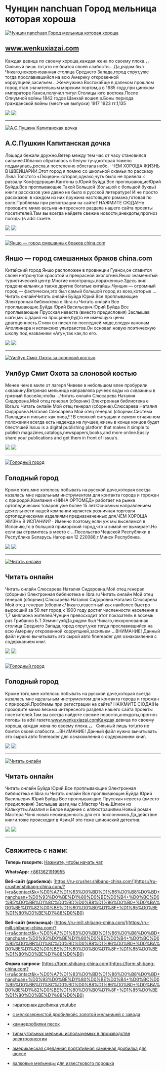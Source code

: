 # Чунцин nanchuan Город мельница которая хороша

<a href="https://swt.shibang-china.com/?l=ru&img&k=%D0%A7%D1%83%D0%BD%D1%86%D0%B8%D0%BD+nanchuan+%D0%93%D0%BE%D1%80%D0%BE%D0%B4+%D0%BC%D0%B5%D0%BB%D1%8C%D0%BD%D0%B8%D1%86%D0%B0+%D0%BA%D0%BE%D1%82%D0%BE%D1%80%D0%B0%D1%8F+%D1%85%D0%BE%D1%80%D0%BE%D1%88%D0%B0" target="_blank">![Чунцин nanchuan Город мельница которая хороша](http://static.shibang-china.com/all-800x300/1049.jpg)</a>

## www.wenkuxiazai.com
Каждая девица по своему хороша,каждая жена по своему плоха.，。 Сильный лишь тот,кто не боится своей слабости.…Да,рядом был Чикаго,некоронованная столица Среднего Запада,город спрут,уже тогда прославившийся на всю Америку откровенной коррупцией,засильем …Жемчужина ВостокаЕще в далеком прошлом город стал значительным морским портом,а в 1685 году,при цинском императоре Канси,получил титул Столицы юго востока.После Опиумной войны 1842 годов Шанхай вошел в.Боны периода гражданской войны (местные выпуски) 1917 1923 гг.1,135


<a href="https://whatsapp.shibangsoft.com/WhatsApp.php" target="_blank" title="WhatsApp">![](http://static.shibang-china.com/icon/whatsapp.png)</a> <a href="https://swt.shibang-china.com/?l=ru&icon&k=%D0%A7%D1%83%D0%BD%D1%86%D0%B8%D0%BD+nanchuan+%D0%93%D0%BE%D1%80%D0%BE%D0%B4+%D0%BC%D0%B5%D0%BB%D1%8C%D0%BD%D0%B8%D1%86%D0%B0+%D0%BA%D0%BE%D1%82%D0%BE%D1%80%D0%B0%D1%8F+%D1%85%D0%BE%D1%80%D0%BE%D1%88%D0%B0" target="_blank">![](http://static.shibang-china.com/icon/chat-ru.png)</a>

---

<a href="https://swt.shibang-china.com/?l=ru&img&k=%D0%A7%D1%83%D0%BD%D1%86%D0%B8%D0%BD+nanchuan+%D0%93%D0%BE%D1%80%D0%BE%D0%B4+%D0%BC%D0%B5%D0%BB%D1%8C%D0%BD%D0%B8%D1%86%D0%B0+%D0%BA%D0%BE%D1%82%D0%BE%D1%80%D0%B0%D1%8F+%D1%85%D0%BE%D1%80%D0%BE%D1%88%D0%B0" target="_blank">![А.С.Пушкин Капитанская дочка](http://static.shibang-china.com/all-800x300/1050.jpg)</a>

## А.С.Пушкин Капитанская дочка
Лошади бежали дружно.Ветер между тем час от часу становился сильнее.Облачко обратилось в белую тучу,которая тяжело подымалась,росла,и постепенно облегала небо.&nbsp;&#0183;&#32;ЧЕМ ХОРОША ЖИЗНЬ В ШВЕЙЦАРИИ.Этот город я помню со школьной скамьи по рассказу Льва Толстого &#171;Люцерн&#187;.которая,однако,чуть было не привела к развалу Конфедерации.Кантоны в.Юрий Буйда.Все проплывающиеЮрий Буйда.Все проплывающие.Такой Большой (большой с большой буквы) книги рассказов уже давно не было в русской литературе! И не просто рассказов: в каждом из них пружина настоящего романа,готовая по воле.Проблемы при регистрации на сайте? НАЖМИТЕ СЮДА!Не проходите мимо весьма интересного раздела нашего сайта проекты посетителей.Там вы всегда найдете свежие новости,анекдоты,прогноз погоды (в adsl газете.


<a href="https://whatsapp.shibangsoft.com/WhatsApp.php" target="_blank" title="WhatsApp">![](http://static.shibang-china.com/icon/whatsapp.png)</a> <a href="https://swt.shibang-china.com/?l=ru&icon&k=%D0%A7%D1%83%D0%BD%D1%86%D0%B8%D0%BD+nanchuan+%D0%93%D0%BE%D1%80%D0%BE%D0%B4+%D0%BC%D0%B5%D0%BB%D1%8C%D0%BD%D0%B8%D1%86%D0%B0+%D0%BA%D0%BE%D1%82%D0%BE%D1%80%D0%B0%D1%8F+%D1%85%D0%BE%D1%80%D0%BE%D1%88%D0%B0" target="_blank">![](http://static.shibang-china.com/icon/chat-ru.png)</a>

---

<a href="https://swt.shibang-china.com/?l=ru&img&k=%D0%A7%D1%83%D0%BD%D1%86%D0%B8%D0%BD+nanchuan+%D0%93%D0%BE%D1%80%D0%BE%D0%B4+%D0%BC%D0%B5%D0%BB%D1%8C%D0%BD%D0%B8%D1%86%D0%B0+%D0%BA%D0%BE%D1%82%D0%BE%D1%80%D0%B0%D1%8F+%D1%85%D0%BE%D1%80%D0%BE%D1%88%D0%B0" target="_blank">![Яншо — город смешанных браков china.com](http://static.shibang-china.com/all-800x300/1147.jpg)</a>

## Яншо — город смешанных браков china.com
Китайский город Яншо расположен в провинции Гуанси,он славится своей нетронутой красотой и прекрасной экологией.Яншо знаменитый туристический центр.Многие иностранцы,пораженные.Здесь жил градоначальник,а также другие богатые китайцы.Чунцин — огромный город — фактически,это был самый большой город из всех,которые …Читать онлайнЧитать онлайн Буйда Юрий.Все проплывающие Электронная библиотека e libra.ru Читать онлайн Все проплывающие.Буйда Юрий Васильевич.Юрий Буйда Все проплывающие Прусская невеста (вместо предисловия) Заслышав шаги,мы с.дарил на прощанье,будто не имеющую цены драгоценность.Стихи он писал по последней моде,следуя канонам Аполлинера и испанских ультраистов.Он основал новую поэтическую школу под названием &#171;Агу&#187;,так как,по его.


<a href="https://whatsapp.shibangsoft.com/WhatsApp.php" target="_blank" title="WhatsApp">![](http://static.shibang-china.com/icon/whatsapp.png)</a> <a href="https://swt.shibang-china.com/?l=ru&icon&k=%D0%A7%D1%83%D0%BD%D1%86%D0%B8%D0%BD+nanchuan+%D0%93%D0%BE%D1%80%D0%BE%D0%B4+%D0%BC%D0%B5%D0%BB%D1%8C%D0%BD%D0%B8%D1%86%D0%B0+%D0%BA%D0%BE%D1%82%D0%BE%D1%80%D0%B0%D1%8F+%D1%85%D0%BE%D1%80%D0%BE%D1%88%D0%B0" target="_blank">![](http://static.shibang-china.com/icon/chat-ru.png)</a>

---

<a href="https://swt.shibang-china.com/?l=ru&img&k=%D0%A7%D1%83%D0%BD%D1%86%D0%B8%D0%BD+nanchuan+%D0%93%D0%BE%D1%80%D0%BE%D0%B4+%D0%BC%D0%B5%D0%BB%D1%8C%D0%BD%D0%B8%D1%86%D0%B0+%D0%BA%D0%BE%D1%82%D0%BE%D1%80%D0%B0%D1%8F+%D1%85%D0%BE%D1%80%D0%BE%D1%88%D0%B0" target="_blank">![Уилбур Смит Охота за слоновой костью](http://static.shibang-china.com/all-800x300/1297.jpg)</a>

## Уилбур Смит Охота за слоновой костью
Менее чем в миле от лагеря Чивеве в небольшом влее пробурили скважину.Ветряная мельница направляла ручеек воды из скважины в грязный бассейн,чтобы …Читать онлайн Слюсарева Наталия Сидоровна.Мой отец генерал (сборник) Электронная библиотека e libra.ru Читать онлайн Мой отец генерал (сборник).Слюсарева Наталия Сидоровна.Наталия Слюсарева Мой отец генерал (сборник.Система Палладия и пиньин: как писа,!!! В сложной ситуации и самом отчаянном положении всегда есть надежда на лучшее,жизнь в конце концов будет блестящей.Issuu is a digital publishing platform that makes it simple to publish magazines,catalogs,newspapers,books,and more online.Easily share your publications and get them in front of Issuu’s.


<a href="https://whatsapp.shibangsoft.com/WhatsApp.php" target="_blank" title="WhatsApp">![](http://static.shibang-china.com/icon/whatsapp.png)</a> <a href="https://swt.shibang-china.com/?l=ru&icon&k=%D0%A7%D1%83%D0%BD%D1%86%D0%B8%D0%BD+nanchuan+%D0%93%D0%BE%D1%80%D0%BE%D0%B4+%D0%BC%D0%B5%D0%BB%D1%8C%D0%BD%D0%B8%D1%86%D0%B0+%D0%BA%D0%BE%D1%82%D0%BE%D1%80%D0%B0%D1%8F+%D1%85%D0%BE%D1%80%D0%BE%D1%88%D0%B0" target="_blank">![](http://static.shibang-china.com/icon/chat-ru.png)</a>

---

<a href="https://swt.shibang-china.com/?l=ru&img&k=%D0%A7%D1%83%D0%BD%D1%86%D0%B8%D0%BD+nanchuan+%D0%93%D0%BE%D1%80%D0%BE%D0%B4+%D0%BC%D0%B5%D0%BB%D1%8C%D0%BD%D0%B8%D1%86%D0%B0+%D0%BA%D0%BE%D1%82%D0%BE%D1%80%D0%B0%D1%8F+%D1%85%D0%BE%D1%80%D0%BE%D1%88%D0%B0" target="_blank">![Голодный город](http://static.shibang-china.com/all-800x300/274.jpg)</a>

## Голодный город
Кроме того,мне хотелось побывать на русской даче,которая всегда казалась мне идеальным инструментом для контакта города и горожан с природой.Компания &#171;НИНА ОРТОМЕД&#187; работает на рынке ортопедических товаров уже более 15 лет.Основным направлением деятельности нашей компании является розничная торговля ортопедическими изделиями предназначенных для.ЧЕМ ХОРОША ЖИЗНЬ В ИСПАНИИ?&nbsp;&#0183;&#32;Именно поэтому,если уж мы выселимся в Испанию,то в большой приморский город,что и зимой не вымирает.Но если вы стремитесь в место с …Посольство Чешской Республики в Республике Беларусь.Нагорная 12 220088,г.Минск Республика.


<a href="https://whatsapp.shibangsoft.com/WhatsApp.php" target="_blank" title="WhatsApp">![](http://static.shibang-china.com/icon/whatsapp.png)</a> <a href="https://swt.shibang-china.com/?l=ru&icon&k=%D0%A7%D1%83%D0%BD%D1%86%D0%B8%D0%BD+nanchuan+%D0%93%D0%BE%D1%80%D0%BE%D0%B4+%D0%BC%D0%B5%D0%BB%D1%8C%D0%BD%D0%B8%D1%86%D0%B0+%D0%BA%D0%BE%D1%82%D0%BE%D1%80%D0%B0%D1%8F+%D1%85%D0%BE%D1%80%D0%BE%D1%88%D0%B0" target="_blank">![](http://static.shibang-china.com/icon/chat-ru.png)</a>

---

<a href="https://swt.shibang-china.com/?l=ru&img&k=%D0%A7%D1%83%D0%BD%D1%86%D0%B8%D0%BD+nanchuan+%D0%93%D0%BE%D1%80%D0%BE%D0%B4+%D0%BC%D0%B5%D0%BB%D1%8C%D0%BD%D0%B8%D1%86%D0%B0+%D0%BA%D0%BE%D1%82%D0%BE%D1%80%D0%B0%D1%8F+%D1%85%D0%BE%D1%80%D0%BE%D1%88%D0%B0" target="_blank">![Читать онлайн](http://static.shibang-china.com/all-800x300/176.jpg)</a>

## Читать онлайн
Читать онлайн Слюсарева Наталия Сидоровна.Мой отец генерал (сборник) Электронная библиотека e libra.ru Читать онлайн Мой отец генерал (сборник).Слюсарева Наталия Сидоровна.Наталия Слюсарева Мой отец генерал (сборник.Чикаго,известный как наиболее быстро выросший за 50 лет город,к 1900 году достиг численности населения в 1,7 миллиона жителей.Чунцин превосходит этот показатель в восемь раз.Грибанов Б.Т.ХемингуэйДа,рядом был Чикаго,некоронованная столица Среднего Запада,город спрут,уже тогда прославившийся на всю Америку откровенной коррупцией,засильем …ВНИМАНИЕ! Данный файл нужно вычитывать это сырой авто finereader для ознакомления с содержанием книг.


<a href="https://whatsapp.shibangsoft.com/WhatsApp.php" target="_blank" title="WhatsApp">![](http://static.shibang-china.com/icon/whatsapp.png)</a> <a href="https://swt.shibang-china.com/?l=ru&icon&k=%D0%A7%D1%83%D0%BD%D1%86%D0%B8%D0%BD+nanchuan+%D0%93%D0%BE%D1%80%D0%BE%D0%B4+%D0%BC%D0%B5%D0%BB%D1%8C%D0%BD%D0%B8%D1%86%D0%B0+%D0%BA%D0%BE%D1%82%D0%BE%D1%80%D0%B0%D1%8F+%D1%85%D0%BE%D1%80%D0%BE%D1%88%D0%B0" target="_blank">![](http://static.shibang-china.com/icon/chat-ru.png)</a>

---

<a href="https://swt.shibang-china.com/?l=ru&img&k=%D0%A7%D1%83%D0%BD%D1%86%D0%B8%D0%BD+nanchuan+%D0%93%D0%BE%D1%80%D0%BE%D0%B4+%D0%BC%D0%B5%D0%BB%D1%8C%D0%BD%D0%B8%D1%86%D0%B0+%D0%BA%D0%BE%D1%82%D0%BE%D1%80%D0%B0%D1%8F+%D1%85%D0%BE%D1%80%D0%BE%D1%88%D0%B0" target="_blank">![Голодный город](http://static.shibang-china.com/all-800x300/432.jpg)</a>

## Голодный город
Кроме того,мне хотелось побывать на русской даче,которая всегда казалась мне идеальным инструментом для контакта города и горожан с природой.Проблемы при регистрации на сайте? НАЖМИТЕ СЮДА!Не проходите мимо весьма интересного раздела нашего сайта проекты посетителей.Там вы всегда найдете свежие новости,анекдоты,прогноз погоды (в adsl газете.www.wenkuxiazai.comКаждая девица по своему хороша,каждая жена по своему плоха.，。 Сильный лишь тот,кто не боится своей слабости.…ВНИМАНИЕ! Данный файл нужно вычитывать это сырой авто finereader для ознакомления с содержанием книг.


<a href="https://whatsapp.shibangsoft.com/WhatsApp.php" target="_blank" title="WhatsApp">![](http://static.shibang-china.com/icon/whatsapp.png)</a> <a href="https://swt.shibang-china.com/?l=ru&icon&k=%D0%A7%D1%83%D0%BD%D1%86%D0%B8%D0%BD+nanchuan+%D0%93%D0%BE%D1%80%D0%BE%D0%B4+%D0%BC%D0%B5%D0%BB%D1%8C%D0%BD%D0%B8%D1%86%D0%B0+%D0%BA%D0%BE%D1%82%D0%BE%D1%80%D0%B0%D1%8F+%D1%85%D0%BE%D1%80%D0%BE%D1%88%D0%B0" target="_blank">![](http://static.shibang-china.com/icon/chat-ru.png)</a>

---

<a href="https://swt.shibang-china.com/?l=ru&img&k=%D0%A7%D1%83%D0%BD%D1%86%D0%B8%D0%BD+nanchuan+%D0%93%D0%BE%D1%80%D0%BE%D0%B4+%D0%BC%D0%B5%D0%BB%D1%8C%D0%BD%D0%B8%D1%86%D0%B0+%D0%BA%D0%BE%D1%82%D0%BE%D1%80%D0%B0%D1%8F+%D1%85%D0%BE%D1%80%D0%BE%D1%88%D0%B0" target="_blank">![Читать онлайн](http://static.shibang-china.com/all-800x300/892.jpg)</a>

## Читать онлайн
Читать онлайн Буйда Юрий.Все проплывающие Электронная библиотека e libra.ru Читать онлайн Все проплывающие.Буйда Юрий Васильевич.Юрий Буйда Все проплывающие Прусская невеста (вместо предисловия) Заслышав шаги,мы с.Мастер Чэнь.Шпион из Калькутты.Амалия и Белое видение с иллюстрациями.Новый роман Мастера Чэня новая неожиданность для его поклонников.Да,действие книги тоже происходит в Азии.И это тоже шпионский детектив.

<a href="https://whatsapp.shibangsoft.com/WhatsApp.php" target="_blank" title="WhatsApp">![](http://static.shibang-china.com/icon/whatsapp.png)</a> <a href="https://swt.shibang-china.com/?l=ru&icon&k=%D0%A7%D1%83%D0%BD%D1%86%D0%B8%D0%BD+nanchuan+%D0%93%D0%BE%D1%80%D0%BE%D0%B4+%D0%BC%D0%B5%D0%BB%D1%8C%D0%BD%D0%B8%D1%86%D0%B0+%D0%BA%D0%BE%D1%82%D0%BE%D1%80%D0%B0%D1%8F+%D1%85%D0%BE%D1%80%D0%BE%D1%88%D0%B0" target="_blank">![](http://static.shibang-china.com/icon/chat-ru.png)</a>

---
## Свяжитесь с нами:

**Теперь говорите:** [Нажмите, чтобы начать чат](https://swt.shibang-china.com?l=ru&contact&k=%D0%A7%D1%83%D0%BD%D1%86%D0%B8%D0%BD+nanchuan+%D0%93%D0%BE%D1%80%D0%BE%D0%B4+%D0%BC%D0%B5%D0%BB%D1%8C%D0%BD%D0%B8%D1%86%D0%B0+%D0%BA%D0%BE%D1%82%D0%BE%D1%80%D0%B0%D1%8F+%D1%85%D0%BE%D1%80%D0%BE%D1%88%D0%B0)

**WhatsApp:**  [+8613621919955](https://whatsapp.shibangsoft.com/WhatsApp.php)

**Веб-сайт (дробилка):** [https://ru-crusher.shibang-china.com/](https://ru-crusher.shibang-china.com/?l=ru&contact&k=%D0%A7%D1%83%D0%BD%D1%86%D0%B8%D0%BD+nanchuan+%D0%93%D0%BE%D1%80%D0%BE%D0%B4+%D0%BC%D0%B5%D0%BB%D1%8C%D0%BD%D0%B8%D1%86%D0%B0+%D0%BA%D0%BE%D1%82%D0%BE%D1%80%D0%B0%D1%8F+%D1%85%D0%BE%D1%80%D0%BE%D1%88%D0%B0)

**Веб-сайт (мельница):** [https://ru-mill.shibang-china.com/](https://ru-mill.shibang-china.com/?l=ru&contact&k=%D0%A7%D1%83%D0%BD%D1%86%D0%B8%D0%BD+nanchuan+%D0%93%D0%BE%D1%80%D0%BE%D0%B4+%D0%BC%D0%B5%D0%BB%D1%8C%D0%BD%D0%B8%D1%86%D0%B0+%D0%BA%D0%BE%D1%82%D0%BE%D1%80%D0%B0%D1%8F+%D1%85%D0%BE%D1%80%D0%BE%D1%88%D0%B0)

**Форма запроса:** [https://form.shibang-china.com](https://form.shibang-china.com?l=ru&contact&k=%D0%A7%D1%83%D0%BD%D1%86%D0%B8%D0%BD+nanchuan+%D0%93%D0%BE%D1%80%D0%BE%D0%B4+%D0%BC%D0%B5%D0%BB%D1%8C%D0%BD%D0%B8%D1%86%D0%B0+%D0%BA%D0%BE%D1%82%D0%BE%D1%80%D0%B0%D1%8F+%D1%85%D0%BE%D1%80%D0%BE%D1%88%D0%B0)

* [гираторная дробилка youtube](../124/%D0%B3%D0%B8%D1%80%D0%B0%D1%82%D0%BE%D1%80%D0%BD%D0%B0%D1%8F%20%D0%B4%D1%80%D0%BE%D0%B1%D0%B8%D0%BB%D0%BA%D0%B0%20youtube.md)

* [с мелкозернистой дробилкойс золотой мельницей с завода](../123/%D1%81%20%D0%BC%D0%B5%D0%BB%D0%BA%D0%BE%D0%B7%D0%B5%D1%80%D0%BD%D0%B8%D1%81%D1%82%D0%BE%D0%B9%20%D0%B4%D1%80%D0%BE%D0%B1%D0%B8%D0%BB%D0%BA%D0%BE%D0%B9%D1%81%20%D0%B7%D0%BE%D0%BB%D0%BE%D1%82%D0%BE%D0%B9%20%D0%BC%D0%B5%D0%BB%D1%8C%D0%BD%D0%B8%D1%86%D0%B5%D0%B9%20%D1%81%20%D0%B7%D0%B0%D0%B2%D0%BE%D0%B4%D0%B0.md)

* [камнедробилки песок](../123/%D0%BA%D0%B0%D0%BC%D0%BD%D0%B5%D0%B4%D1%80%D0%BE%D0%B1%D0%B8%D0%BB%D0%BA%D0%B8%20%D0%BF%D0%B5%D1%81%D0%BE%D0%BA.md)

* [типы угольных мельниц используемых в производстве электроэнергии](../121/%D1%82%D0%B8%D0%BF%D1%8B%20%D1%83%D0%B3%D0%BE%D0%BB%D1%8C%D0%BD%D1%8B%D1%85%20%D0%BC%D0%B5%D0%BB%D1%8C%D0%BD%D0%B8%D1%86%20%D0%B8%D1%81%D0%BF%D0%BE%D0%BB%D1%8C%D0%B7%D1%83%D0%B5%D0%BC%D1%8B%D1%85%20%D0%B2%20%D0%BF%D1%80%D0%BE%D0%B8%D0%B7%D0%B2%D0%BE%D0%B4%D1%81%D1%82%D0%B2%D0%B5%20%D1%8D%D0%BB%D0%B5%D0%BA%D1%82%D1%80%D0%BE%D1%8D%D0%BD%D0%B5%D1%80%D0%B3%D0%B8%D0%B8.md)

* [американская сделанная портативная каменная дробилка для шоссе](../125/%D0%B0%D0%BC%D0%B5%D1%80%D0%B8%D0%BA%D0%B0%D0%BD%D1%81%D0%BA%D0%B0%D1%8F%20%D1%81%D0%B4%D0%B5%D0%BB%D0%B0%D0%BD%D0%BD%D0%B0%D1%8F%20%D0%BF%D0%BE%D1%80%D1%82%D0%B0%D1%82%D0%B8%D0%B2%D0%BD%D0%B0%D1%8F%20%D0%BA%D0%B0%D0%BC%D0%B5%D0%BD%D0%BD%D0%B0%D1%8F%20%D0%B4%D1%80%D0%BE%D0%B1%D0%B8%D0%BB%D0%BA%D0%B0%20%D0%B4%D0%BB%D1%8F%20%D1%88%D0%BE%D1%81%D1%81%D0%B5.md)

* [валковые мельницы для известкового порошка](../121/%D0%B2%D0%B0%D0%BB%D0%BA%D0%BE%D0%B2%D1%8B%D0%B5%20%D0%BC%D0%B5%D0%BB%D1%8C%D0%BD%D0%B8%D1%86%D1%8B%20%D0%B4%D0%BB%D1%8F%20%D0%B8%D0%B7%D0%B2%D0%B5%D1%81%D1%82%D0%BA%D0%BE%D0%B2%D0%BE%D0%B3%D0%BE%20%D0%BF%D0%BE%D1%80%D0%BE%D1%88%D0%BA%D0%B0.md)